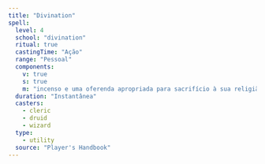 ```yaml
---
title: "Divination"
spell:
  level: 4
  school: "divination"
  ritual: true
  castingTime: "Ação"
  range: "Pessoal"
  components:
    v: true
    s: true
    m: "incenso e uma oferenda apropriada para sacrifício à sua religião, juntos valendo, no mínimo, 25 po, consumidos pela magia"
  duration: "Instantânea"
  casters:
    - cleric
    - druid
    - wizard
  type:
    - utility
  source: "Player's Handbook"
---
```

